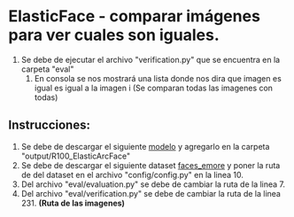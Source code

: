 # ElasticFace - comparar imágenes para ver cuales son iguales.

1. Se debe de ejecutar el archivo "verification.py" que se encuentra en la carpeta "eval"
   1. En consola se nos mostrará una lista donde nos dira que imagen es igual es igual a la imagen i (Se comparan todas las imagenes con todas)

## Instrucciones:

1. Se debe de descargar el siguiente [modelo](https://drive.google.com/file/d/1vPmCAlioQHYkqVGol24O7QAnbehRhz4t/view?usp=sharing) y agregarlo en la carpeta "output/R100_ElasticArcFace"
1. Se debe de descargar el siguiente dataset [faces_emore](https://drive.google.com/file/d/1SXS4-Am3bsKSK615qbYdbA_FMVh3sAvR/view) y poner la ruta de del dataset en el archivo "config/config.py" en la linea 10.
1. Del archivo "eval/evaluation.py" se debe de cambiar la ruta de la linea 7. 
1. Del archivo "eval/verification.py" se debe de cambiar la ruta de la linea 231. **(Ruta de las imagenes)**
